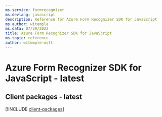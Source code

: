 ```yaml
---
ms.service: formrecognizer
ms.devlang: javascript
description: Reference for Azure Form Recognizer SDK for JavaScript
ms.author: witemple
ms.data: 07/29/2022
title: Azure Form Recognizer SDK for JavaScript
ms.topic: reference
author: witemple-msft
---
```

# Azure Form Recognizer SDK for JavaScript - latest

## Client packages - latest
[!INCLUDE [client-packages](form-recognizer-client-index.md)]